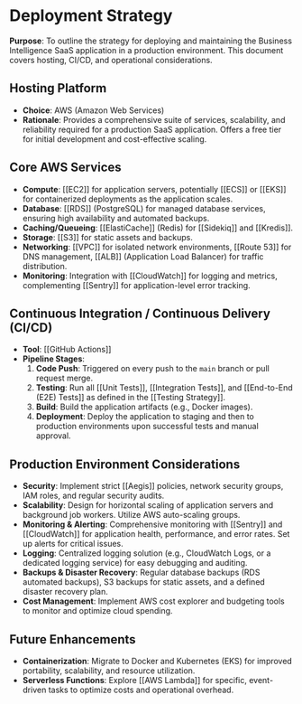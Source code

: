 # Deployment Strategy

**Purpose**: To outline the strategy for deploying and maintaining the Business Intelligence SaaS application in a production environment. This document covers hosting, CI/CD, and operational considerations.

## Hosting Platform

- **Choice**: AWS (Amazon Web Services)
- **Rationale**: Provides a comprehensive suite of services, scalability, and reliability required for a production SaaS application. Offers a free tier for initial development and cost-effective scaling.

## Core AWS Services

- **Compute**: [[EC2]] for application servers, potentially [[ECS]] or [[EKS]] for containerized deployments as the application scales.
- **Database**: [[RDS]] (PostgreSQL) for managed database services, ensuring high availability and automated backups.
- **Caching/Queueing**: [[ElastiCache]] (Redis) for [[Sidekiq]] and [[Kredis]].
- **Storage**: [[S3]] for static assets and backups.
- **Networking**: [[VPC]] for isolated network environments, [[Route 53]] for DNS management, [[ALB]] (Application Load Balancer) for traffic distribution.
- **Monitoring**: Integration with [[CloudWatch]] for logging and metrics, complementing [[Sentry]] for application-level error tracking.

## Continuous Integration / Continuous Delivery (CI/CD)

- **Tool**: [[GitHub Actions]]
- **Pipeline Stages**:
    1.  **Code Push**: Triggered on every push to the `main` branch or pull request merge.
    2.  **Testing**: Run all [[Unit Tests]], [[Integration Tests]], and [[End-to-End (E2E) Tests]] as defined in the [[Testing Strategy]].
    3.  **Build**: Build the application artifacts (e.g., Docker images).
    4.  **Deployment**: Deploy the application to staging and then to production environments upon successful tests and manual approval.

## Production Environment Considerations

- **Security**: Implement strict [[Aegis]] policies, network security groups, IAM roles, and regular security audits.
- **Scalability**: Design for horizontal scaling of application servers and background job workers. Utilize AWS auto-scaling groups.
- **Monitoring & Alerting**: Comprehensive monitoring with [[Sentry]] and [[CloudWatch]] for application health, performance, and error rates. Set up alerts for critical issues.
- **Logging**: Centralized logging solution (e.g., CloudWatch Logs, or a dedicated logging service) for easy debugging and auditing.
- **Backups & Disaster Recovery**: Regular database backups (RDS automated backups), S3 backups for static assets, and a defined disaster recovery plan.
- **Cost Management**: Implement AWS cost explorer and budgeting tools to monitor and optimize cloud spending.

## Future Enhancements

- **Containerization**: Migrate to Docker and Kubernetes (EKS) for improved portability, scalability, and resource utilization.
- **Serverless Functions**: Explore [[AWS Lambda]] for specific, event-driven tasks to optimize costs and operational overhead.
